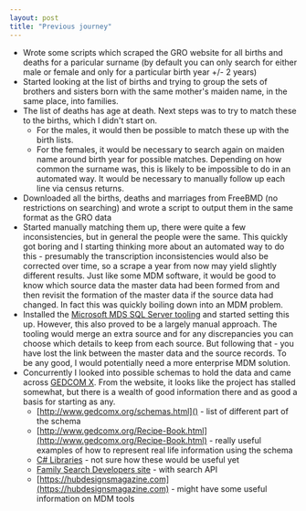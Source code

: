 ```yaml
---
layout: post
title: "Previous journey"
---
```


* Wrote some scripts which scraped the GRO website for all births and deaths for a paricular surname (by default you can only search for either male or female and only for a particular birth year +/- 2 years)
* Started looking at the list of births and trying to group the sets of brothers and sisters born with the same mother's maiden name, in the same place, into families.
* The list of deaths has age at death. Next steps was to try to match these to the births, which I didn't start on. 
    - For the males, it would then be possible to match these up with the birth lists. 
    - For the females, it would be necessary to search again on maiden name around birth year for possible matches. Depending on how common the surname was, this is likely to be impossible to do in an automated way. It would be necessary to manually follow up each line via census returns.
* Downloaded all the births, deaths and marriages from FreeBMD (no restrictions on searching) and wrote a script to output them in the same format as the GRO data
* Started manually matching them up, there were quite a few inconsistencies, but in general the people were the same. This quickly got boring and I starting thinking more about an automated way to do this - presumably the transcription inconsistencies would also be corrected over time, so a scrape a year from now may yield slightly different results. Just like some MDM software, it would be good to know which source data the master data had been formed from and then revisit the formation of the master data if the source data had changed. In fact this was quickly boiling down into an MDM problem.
* Installed the [Microsoft MDS SQL Server tooling](https://docs.microsoft.com/en-us/sql/master-data-services/master-data-services-overview-mds) and started setting this up. However, this also proved to be a largely manual approach. The tooling would merge an extra source and for any discrepancies you can choose which details to keep from each source. But following that - you have lost the link between the master data and the source records. To be any good, I would potentially need a more enterprise MDM solution.
* Concurrently I looked into possible schemas to hold the data and came across [GEDCOM X](http://www.gedcomx.org). From the website, it looks like the project has stalled somewhat, but there is a wealth of good information there and as good a basis for starting as any. 
    - [http://www.gedcomx.org/schemas.html]() - list of different part of the schema
    - [http://www.gedcomx.org/Recipe-Book.html](http://www.gedcomx.org/Recipe-Book.html) - really useful examples of how to represent real life information using the schema
    - [C# Libraries](https://github.com/FamilySearch/gedcomx-csharp) - not sure how these would be useful yet
    - [Family Search Developers site](https://www.familysearch.org/developers/) - with search API
    - [https://hubdesignsmagazine.com](https://hubdesignsmagazine.com) - might have some useful information on MDM tools

